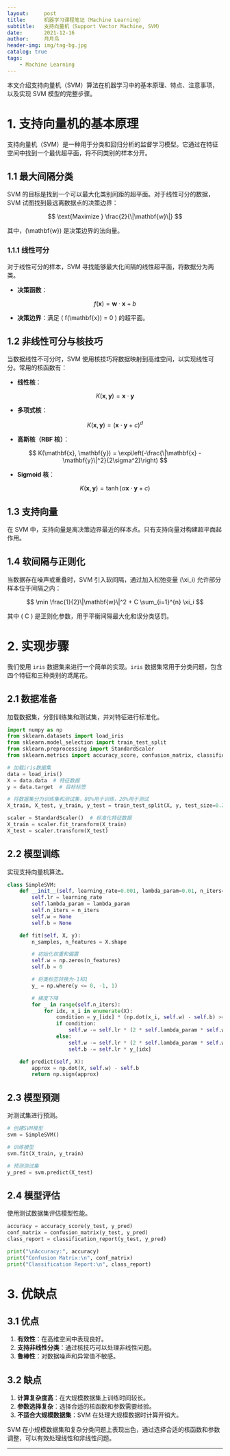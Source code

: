 ```yaml
---
layout:     post
title:      机器学习课程笔记（Machine Learning）
subtitle:   支持向量机（Support Vector Machine, SVM）  
date:       2021-12-16
author:     月月鸟
header-img: img/tag-bg.jpg
catalog: true
tags:
    - Machine Learning
---
```


本文介绍支持向量机（SVM）算法在机器学习中的基本原理、特点、注意事项，以及实现 SVM 模型的完整步骤。

# 1. 支持向量机的基本原理

支持向量机（SVM）是一种用于分类和回归分析的监督学习模型。它通过在特征空间中找到一个最优超平面，将不同类别的样本分开。

## 1.1 最大间隔分类

SVM 的目标是找到一个可以最大化类别间距的超平面。对于线性可分的数据，SVM 试图找到最远离数据点的决策边界：

$$
\text{Maximize } \frac{2}{\|\mathbf{w}\|}
$$

其中，\(\mathbf{w}\) 是决策边界的法向量。

### 1.1.1 线性可分

对于线性可分的样本，SVM 寻找能够最大化间隔的线性超平面，将数据分为两类。

- **决策函数**：

$$
f(\mathbf{x}) = \mathbf{w} \cdot \mathbf{x} + b
$$

- **决策边界**：满足 \( f(\mathbf{x}) = 0 \) 的超平面。

## 1.2 非线性可分与核技巧

当数据线性不可分时，SVM 使用核技巧将数据映射到高维空间，以实现线性可分。常用的核函数有：

- **线性核**：
  
$$ 
K(\mathbf{x}, \mathbf{y}) = \mathbf{x} \cdot \mathbf{y} 
$$

- **多项式核**：
  
$$ 
K(\mathbf{x}, \mathbf{y}) = (\mathbf{x} \cdot \mathbf{y} + c)^d 
$$

- **高斯核（RBF 核）**：
  
$$ 
K(\mathbf{x}, \mathbf{y}) = \exp\left(-\frac{\|\mathbf{x} - \mathbf{y}\|^2}{2\sigma^2}\right) 
$$

- **Sigmoid 核**：
  
$$ 
K(\mathbf{x}, \mathbf{y}) = \tanh(\alpha \mathbf{x} \cdot \mathbf{y} + c) 
$$

## 1.3 支持向量

在 SVM 中，支持向量是离决策边界最近的样本点。只有支持向量对构建超平面起作用。

## 1.4 软间隔与正则化

当数据存在噪声或重叠时，SVM 引入软间隔，通过加入松弛变量 \(\xi_i\) 允许部分样本位于间隔之内：

$$
\min \frac{1}{2}\|\mathbf{w}\|^2 + C \sum_{i=1}^{n} \xi_i
$$

其中 \( C \) 是正则化参数，用于平衡间隔最大化和误分类惩罚。

# 2. 实现步骤

我们使用 `iris` 数据集来进行一个简单的实现。`iris` 数据集常用于分类问题，包含四个特征和三种类别的鸢尾花。

## 2.1 数据准备

加载数据集，分割训练集和测试集，并对特征进行标准化。

```python
import numpy as np
from sklearn.datasets import load_iris
from sklearn.model_selection import train_test_split
from sklearn.preprocessing import StandardScaler
from sklearn.metrics import accuracy_score, confusion_matrix, classification_report

# 加载iris数据集
data = load_iris()
X = data.data  # 特征数据
y = data.target  # 目标标签

# 将数据集分为训练集和测试集，80%用于训练，20%用于测试
X_train, X_test, y_train, y_test = train_test_split(X, y, test_size=0.2, random_state=42)

scaler = StandardScaler()  # 标准化特征数据
X_train = scaler.fit_transform(X_train)
X_test = scaler.transform(X_test)
```

## 2.2 模型训练

实现支持向量机算法。

```python
class SimpleSVM:
    def __init__(self, learning_rate=0.001, lambda_param=0.01, n_iters=1000):
        self.lr = learning_rate
        self.lambda_param = lambda_param
        self.n_iters = n_iters
        self.w = None
        self.b = None

    def fit(self, X, y):
        n_samples, n_features = X.shape

        # 初始化权重和偏置
        self.w = np.zeros(n_features)
        self.b = 0

        # 将类标签转换为-1和1
        y_ = np.where(y <= 0, -1, 1)

        # 梯度下降
        for _ in range(self.n_iters):
            for idx, x_i in enumerate(X):
                condition = y_[idx] * (np.dot(x_i, self.w) - self.b) >= 1
                if condition:
                    self.w -= self.lr * (2 * self.lambda_param * self.w)
                else:
                    self.w -= self.lr * (2 * self.lambda_param * self.w - np.dot(x_i, y_[idx]))
                    self.b -= self.lr * y_[idx]

    def predict(self, X):
        approx = np.dot(X, self.w) - self.b
        return np.sign(approx)
```

## 2.3 模型预测

对测试集进行预测。

```python
# 创建SVM模型
svm = SimpleSVM()

# 训练模型
svm.fit(X_train, y_train)

# 预测测试集
y_pred = svm.predict(X_test)
```

## 2.4 模型评估

使用测试数据集评估模型性能。

```python
accuracy = accuracy_score(y_test, y_pred)
conf_matrix = confusion_matrix(y_test, y_pred)
class_report = classification_report(y_test, y_pred)

print("\nAccuracy:", accuracy)
print("Confusion Matrix:\n", conf_matrix)
print("Classification Report:\n", class_report)
```

# 3. 优缺点

## 3.1 优点

1. **有效性**：在高维空间中表现良好。
2. **支持非线性分类**：通过核技巧可以处理非线性问题。
3. **鲁棒性**：对数据噪声和异常值不敏感。

## 3.2 缺点

1. **计算复杂度高**：在大规模数据集上训练时间较长。
2. **参数选择复杂**：选择合适的核函数和参数需要经验。
3. **不适合大规模数据集**：SVM 在处理大规模数据时计算开销大。

SVM 在小规模数据集和复杂分类问题上表现出色，通过选择合适的核函数和参数调整，可以有效处理线性和非线性问题。

---